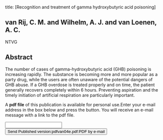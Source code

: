 title: [Recognition and treatment of gamma hydroxybutyric acid poisoning]

## van Rij, C. M. and Wilhelm, A. J. and van Loenen, A. C.
NTVG


## Abstract
The number of cases of gamma-hydroxybutyric acid (GHB) poisoning is increasing rapidly. The substance is becoming more and more popular as a party drug, while the users are often unaware of the potential dangers of GHB abuse. If a GHB overdose is treated properly and on time, the patient generally recovers completely within 6 hours. Preventing aspiration and the timely initiation of artificial respiration are particularly important.

A <b>pdf file</b> of this publication is available for personal use.Enter your e-mail address in the box below and press the button. You will receive an e-mail message with a link to the pdf file.
<form action="sender.php">  <input type="text" name="email">  <input type="submit" value="Send Published version:pdfvan04e.pdf:PDF by e-mail"></form>